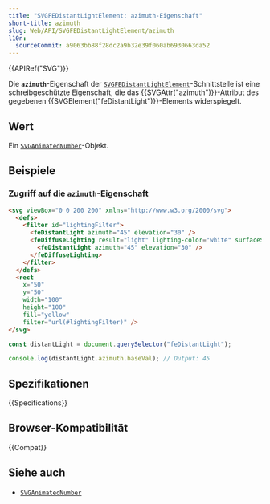 ```yaml
---
title: "SVGFEDistantLightElement: azimuth-Eigenschaft"
short-title: azimuth
slug: Web/API/SVGFEDistantLightElement/azimuth
l10n:
  sourceCommit: a9063bb88f28dc2a9b32e39f060ab6930663da52
---
```


{{APIRef("SVG")}}

Die **`azimuth`**-Eigenschaft der [`SVGFEDistantLightElement`](/de/docs/Web/API/SVGFEDistantLightElement)-Schnittstelle ist eine schreibgeschützte Eigenschaft, die das {{SVGAttr("azimuth")}}-Attribut des gegebenen {{SVGElement("feDistantLight")}}-Elements widerspiegelt.

## Wert

Ein [`SVGAnimatedNumber`](/de/docs/Web/API/SVGAnimatedNumber)-Objekt.

## Beispiele

### Zugriff auf die `azimuth`-Eigenschaft

```html
<svg viewBox="0 0 200 200" xmlns="http://www.w3.org/2000/svg">
  <defs>
    <filter id="lightingFilter">
      <feDistantLight azimuth="45" elevation="30" />
      <feDiffuseLighting result="light" lighting-color="white" surfaceScale="2">
        <feDistantLight azimuth="45" elevation="30" />
      </feDiffuseLighting>
    </filter>
  </defs>
  <rect
    x="50"
    y="50"
    width="100"
    height="100"
    fill="yellow"
    filter="url(#lightingFilter)" />
</svg>
```

```js
const distantLight = document.querySelector("feDistantLight");

console.log(distantLight.azimuth.baseVal); // Output: 45
```

## Spezifikationen

{{Specifications}}

## Browser-Kompatibilität

{{Compat}}

## Siehe auch

- [`SVGAnimatedNumber`](/de/docs/Web/API/SVGAnimatedNumber)
